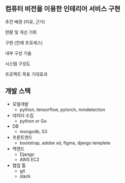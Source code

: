 ## 컴퓨터 비전을 이용한 인테리어 서비스 구현

추진 배경 (이유, 근거)

현황 및 개선 기회

구현 (전체 프로세스)

내부 구성 기술

시스템 구성도

프로젝트 목표 기대효과







## 개발 스택

- 모델개발
  - python, tensorflow, pytorch, mmdetection
- 데이터 수집
  - python or Go
- DB
  - mongodb, S3
- 프론트엔드
  - bootstrap, adobe xd, figma, django templete
- 백엔드
  - Django
  - AWS EC2
- 협업 툴
  - git
  - slack





